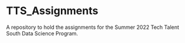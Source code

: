 # TTS_Assignments
A repository to hold the assignments for the Summer 2022 Tech Talent South Data Science Program. 
